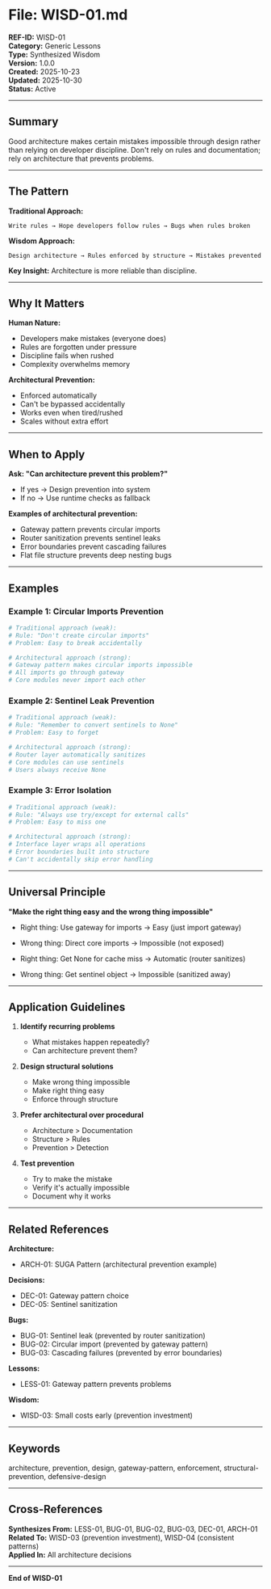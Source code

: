 # File: WISD-01.md

**REF-ID:** WISD-01  
**Category:** Generic Lessons  
**Type:** Synthesized Wisdom  
**Version:** 1.0.0  
**Created:** 2025-10-23  
**Updated:** 2025-10-30  
**Status:** Active

---

## Summary

Good architecture makes certain mistakes impossible through design rather than relying on developer discipline. Don't rely on rules and documentation; rely on architecture that prevents problems.

---

## The Pattern

**Traditional Approach:**
```
Write rules → Hope developers follow rules → Bugs when rules broken
```

**Wisdom Approach:**
```
Design architecture → Rules enforced by structure → Mistakes prevented
```

**Key Insight:** Architecture is more reliable than discipline.

---

## Why It Matters

**Human Nature:**
- Developers make mistakes (everyone does)
- Rules are forgotten under pressure
- Discipline fails when rushed
- Complexity overwhelms memory

**Architectural Prevention:**
- Enforced automatically
- Can't be bypassed accidentally
- Works even when tired/rushed
- Scales without extra effort

---

## When to Apply

**Ask: "Can architecture prevent this problem?"**

- If yes → Design prevention into system
- If no → Use runtime checks as fallback

**Examples of architectural prevention:**
- Gateway pattern prevents circular imports
- Router sanitization prevents sentinel leaks
- Error boundaries prevent cascading failures
- Flat file structure prevents deep nesting bugs

---

## Examples

### Example 1: Circular Imports Prevention
```python
# Traditional approach (weak):
# Rule: "Don't create circular imports"
# Problem: Easy to break accidentally

# Architectural approach (strong):
# Gateway pattern makes circular imports impossible
# All imports go through gateway
# Core modules never import each other
```

### Example 2: Sentinel Leak Prevention
```python
# Traditional approach (weak):
# Rule: "Remember to convert sentinels to None"
# Problem: Easy to forget

# Architectural approach (strong):
# Router layer automatically sanitizes
# Core modules can use sentinels
# Users always receive None
```

### Example 3: Error Isolation
```python
# Traditional approach (weak):
# Rule: "Always use try/except for external calls"
# Problem: Easy to miss one

# Architectural approach (strong):
# Interface layer wraps all operations
# Error boundaries built into structure
# Can't accidentally skip error handling
```

---

## Universal Principle

**"Make the right thing easy and the wrong thing impossible"**

- Right thing: Use gateway for imports → Easy (just import gateway)
- Wrong thing: Direct core imports → Impossible (not exposed)

- Right thing: Get None for cache miss → Automatic (router sanitizes)
- Wrong thing: Get sentinel object → Impossible (sanitized away)

---

## Application Guidelines

1. **Identify recurring problems**
   - What mistakes happen repeatedly?
   - Can architecture prevent them?

2. **Design structural solutions**
   - Make wrong thing impossible
   - Make right thing easy
   - Enforce through structure

3. **Prefer architectural over procedural**
   - Architecture > Documentation
   - Structure > Rules
   - Prevention > Detection

4. **Test prevention**
   - Try to make the mistake
   - Verify it's actually impossible
   - Document why it works

---

## Related References

**Architecture:**
- ARCH-01: SUGA Pattern (architectural prevention example)

**Decisions:**
- DEC-01: Gateway pattern choice
- DEC-05: Sentinel sanitization

**Bugs:**
- BUG-01: Sentinel leak (prevented by router sanitization)
- BUG-02: Circular import (prevented by gateway pattern)
- BUG-03: Cascading failures (prevented by error boundaries)

**Lessons:**
- LESS-01: Gateway pattern prevents problems

**Wisdom:**
- WISD-03: Small costs early (prevention investment)

---

## Keywords

architecture, prevention, design, gateway-pattern, enforcement, structural-prevention, defensive-design

---

## Cross-References

**Synthesizes From:** LESS-01, BUG-01, BUG-02, BUG-03, DEC-01, ARCH-01  
**Related To:** WISD-03 (prevention investment), WISD-04 (consistent patterns)  
**Applied In:** All architecture decisions

---

**End of WISD-01**
